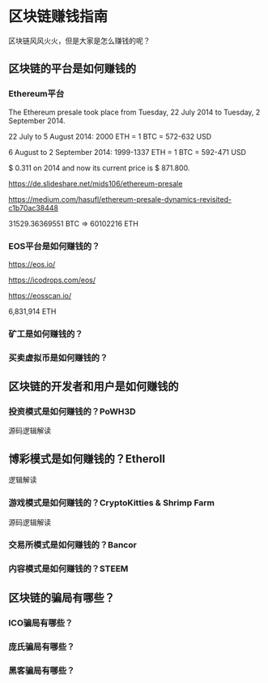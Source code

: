 # 区块链赚钱指南

区块链风风火火，但是大家是怎么赚钱的呢？

## 区块链的平台是如何赚钱的

### Ethereum平台

The Ethereum presale took place from Tuesday, 22 July 2014 to Tuesday, 2 September 2014.

22 July to 5 August 2014:     2000 ETH      = 1 BTC = 572-632 USD

6 August to 2 September 2014: 1999-1337 ETH = 1 BTC = 592-471 USD

$ 0.311 on 2014 and now its current price is $ 871.800.

https://de.slideshare.net/mids106/ethereum-presale

https://medium.com/hasufl/ethereum-presale-dynamics-revisited-c1b70ac38448

31529.36369551 BTC => 60102216 ETH

### EOS平台是如何赚钱的？

https://eos.io/

https://icodrops.com/eos/

https://eosscan.io/

6,831,914 ETH

### 矿工是如何赚钱的？

### 买卖虚拟币是如何赚钱的？

## 区块链的开发者和用户是如何赚钱的

### 投资模式是如何赚钱的？PoWH3D

源码逻辑解读

## 博彩模式是如何赚钱的？Etheroll

逻辑解读

### 游戏模式是如何赚钱的？CryptoKitties & Shrimp Farm

源码逻辑解读

### 交易所模式是如何赚钱的？Bancor

### 内容模式是如何赚钱的？STEEM

## 区块链的骗局有哪些？

### ICO骗局有哪些？
### 庞氏骗局有哪些？
### 黑客骗局有哪些？
